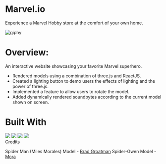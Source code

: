 # Marvel.io

Experience a Marvel Hobby store at the comfort of your own home.

![giphy](https://user-images.githubusercontent.com/82345254/138748130-58cc0810-82d3-4564-9d7d-8c8bfe3ffa79.gif)

# Overview:
An interactive website showcasing your favorite Marvel superhero.

- Rendered models using a combination of three.js and ReactJS.
- Created a lighting button to demo users the effects of lighting and the power of three.js.
- Implemented a feature to allow users to rotate the model.
- Added dynamically rendered soundbytes according to the current model shown on screen.

# Built With

<div>
  <img src="https://img.shields.io/badge/ThreeJs-black?style=for-the-badge&logo=three.js&logoColor=white" />
  <img src="https://img.shields.io/badge/React_Native-20232A?style=for-the-badge&logo=react&logoColor=61DAFB" />
  <img src="https://img.shields.io/badge/Node.js-339933?style=for-the-badge&logo=nodedotjs&logoColor=white" />
  <img src="https://img.shields.io/badge/Webpack-8DD6F9?style=for-the-badge&logo=Webpack&logoColor=white" />
</div

# Credits
  
Spider Man (Miles Morales) Model - <a href="https://sketchfab.com/groatman">Brad Groatman</a>
Spider-Gwen Model - <a href="https://sketchfab.com/Fopen">Mora</a>




